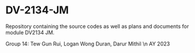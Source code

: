 # DV-2134-JM
Repository containing the source codes as well as plans and documents for module DV2134 JM. 

Group 14: Tew Gun Rui, Logan Wong Duran, Darur Mithil \n
AY 2023
